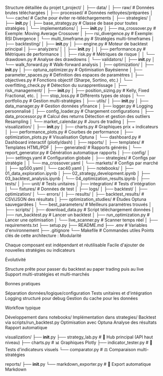 Structure détaillée du projet
t_project/
│
├── data/
│   ├── raw/                      # Données brutes téléchargées
│   ├── processed/                 # Données nettoyées/préparées
│   └── cache/                     # Cache pour éviter re-téléchargements
│
├── strategies/
│   ├── __init__.py
│   ├── base_strategy.py          # Classe de base pour toutes stratégies
│   └── implementations/
│       ├── __init__.py
│       ├── ma_crossover.py       # Exemple: Moving Average Crossover
│       ├── rsi_divergence.py     # Exemple: RSI Divergence
│       └── multi_timeframe.py    # Stratégies multi-timeframes
│
├── backtesting/
│   ├── __init__.py
│   ├── engine.py                  # Moteur de backtest principal
│   ├── analyzers/
│   │   ├── __init__.py
│   │   ├── performance.py        # Métriques de performance
│   │   ├── risk.py               # Métriques de risque
│   │   └── drawdown.py          # Analyse des drawdowns
│   └── validators/
│       ├── __init__.py
│       └── walk_forward.py       # Walk-forward analysis
│
├── optimization/
│   ├── __init__.py
│   ├── optuna_optimizer.py       # Optimisation Bayésienne
│   ├── parameter_spaces.py       # Définition des espaces de paramètres
│   ├── objectives.py             # Fonctions objectif (Sharpe, Sortino, etc.)
│   └── overfitting_check.py      # Détection du surapprentissage
│
├── risk_management/
│   ├── __init__.py
│   ├── position_sizing.py        # Kelly, Fixed Fractional, etc.
│   ├── stop_loss.py             # Différents types de stops
│   └── portfolio.py             # Gestion multi-stratégies
│
├── utils/
│   ├── __init__.py
│   ├── data_manager.py          # Gestion données yfinance 
│   ├── logger.py                # Logging personnalisé
│   ├── config_loader.py         # Chargement configurations
│   ├── data_processor.py        # Calcul des returns  Détection et gestion des outliers  Resampling 
│   └── market_calendar.py       # Jours de trading
│
├── visualization/
│   ├── __init__.py
│   ├── charts.py                 # Graphiques prix + indicateurs
│   ├── performance_plots.py      # Courbes de performance
│   ├── optimization_plots.py     # Visualisation Optuna
│   └── dashboard.py             # Dashboard interactif (plotly/dash)
│
├── reports/
│   ├── templates/                # Templates HTML/PDF
│   ├── generated/                # Rapports générés
│   └── report_generator.py      # Génération automatique rapports
│
├── config/
│   ├── settings.yaml             # Configuration globale
│   ├── strategies/               # Configs par stratégie
│   │   └── ma_crossover.yaml
│   └── markets/                  # Configs par marché
│       ├── sp500.yaml
│       └── cac40.yaml
│
├── notebooks/
│   ├── 01_data_exploration.ipynb
│   ├── 02_strategy_development.ipynb
│   ├── 03_backtest_analysis.ipynb
│   └── 04_optimization_results.ipynb
│
├── tests/
│   ├── unit/                     # Tests unitaires
│   ├── integration/              # Tests d'intégration
│   └── fixtures/                 # Données de test
│
├── logs/
│   ├── backtest/
│   ├── optimization/
│   └── errors/
│
├── results/
│   ├── backtest_results/         # CSV/JSON des résultats
│   ├── optimization_studies/      # Études Optuna sauvegardées
│   └── best_parameters/          # Meilleurs paramètres trouvés
│
├── scripts/
│   ├── download_data.py          # Script téléchargement données
│   ├── run_backtest.py          # Lancer un backtest
│   ├── run_optimization.py       # Lancer une optimisation
│   └── live_scanner.py          # Scanner temps réel
│
├── requirements.txt
├── setup.py
├── README.md
├── .env                          # Variables d'environnement
├── .gitignore
└── Makefile                      # Commandes utiles
Points clés de cette architecture :
Modularité

Chaque composant est indépendant et réutilisable
Facile d'ajouter de nouvelles stratégies ou indicateurs

Évolutivité

Structure prête pour passer du backtest au paper trading puis au live
Support multi-stratégies et multi-marchés

Bonnes pratiques

Séparation données/logique/configuration
Tests unitaires et d'intégration
Logging structuré pour debug
Gestion du cache pour les données

Workflow typique

Développement dans notebooks/
Implémentation dans strategies/
Backtest via scripts/run_backtest.py
Optimisation avec Optuna
Analyse des résultats
Rapport automatique




visualization/
├── __init__.py
├── strategy_lab.py          # 🎯 Hub principal (API haut niveau)
├── charts.py                # 📊 Graphiques Plotly
├── indicator_tester.py      # 🔬 Tests d'indicateurs visuels
└── comparator.py            # ⚖️ Comparaison multi-stratégies

reports/
├── __init__.py
└── markdown_exporter.py     # 📝 Export automatique Markdown